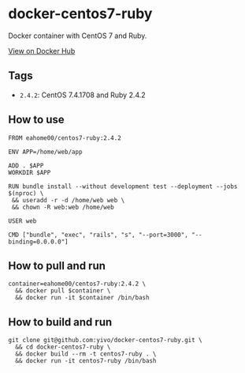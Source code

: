 # docker-centos7-ruby

Docker container with CentOS 7 and Ruby.

[View on Docker Hub](https://hub.docker.com/r/eahome00/centos7-ruby/)

## Tags

* `2.4.2`: CentOS 7.4.1708 and Ruby 2.4.2

## How to use

```
FROM eahome00/centos7-ruby:2.4.2

ENV APP=/home/web/app

ADD . $APP
WORKDIR $APP

RUN bundle install --without development test --deployment --jobs $(nproc) \
 && useradd -r -d /home/web web \
 && chown -R web:web /home/web

USER web

CMD ["bundle", "exec", "rails", "s", "--port=3000", "--binding=0.0.0.0"]
```

## How to pull and run

```
container=eahome00/centos7-ruby:2.4.2 \
  && docker pull $container \
  && docker run -it $container /bin/bash
```

## How to build and run

```
git clone git@github.com:yivo/docker-centos7-ruby.git \
  && cd docker-centos7-ruby \
  && docker build --rm -t centos7-ruby . \
  && docker run -it centos7-ruby /bin/bash
```
